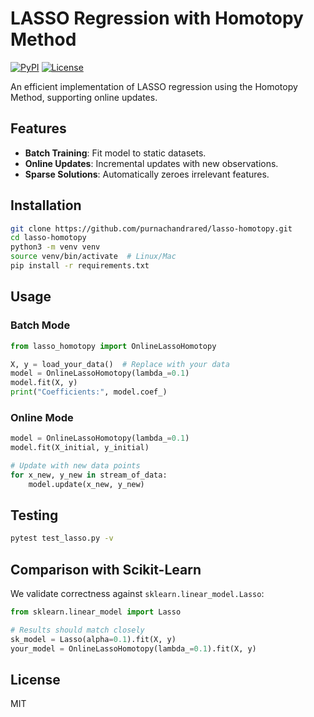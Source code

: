 # LASSO Regression with Homotopy Method

[![PyPI](https://img.shields.io/pypi/v/numpy)](https://pypi.org/project/numpy/)
[![License](https://img.shields.io/badge/License-MIT-blue.svg)](LICENSE)

An efficient implementation of LASSO regression using the Homotopy Method, supporting online updates.

## Features
- **Batch Training**: Fit model to static datasets.
- **Online Updates**: Incremental updates with new observations.
- **Sparse Solutions**: Automatically zeroes irrelevant features.

## Installation
```bash
git clone https://github.com/purnachandrared/lasso-homotopy.git
cd lasso-homotopy
python3 -m venv venv
source venv/bin/activate  # Linux/Mac
pip install -r requirements.txt
```

## Usage
### Batch Mode
```python
from lasso_homotopy import OnlineLassoHomotopy

X, y = load_your_data()  # Replace with your data
model = OnlineLassoHomotopy(lambda_=0.1)
model.fit(X, y)
print("Coefficients:", model.coef_)
```

### Online Mode
```python
model = OnlineLassoHomotopy(lambda_=0.1)
model.fit(X_initial, y_initial)

# Update with new data points
for x_new, y_new in stream_of_data:
    model.update(x_new, y_new)
```

## Testing
```bash
pytest test_lasso.py -v
```

## Comparison with Scikit-Learn
We validate correctness against `sklearn.linear_model.Lasso`:
```python
from sklearn.linear_model import Lasso

# Results should match closely
sk_model = Lasso(alpha=0.1).fit(X, y)
your_model = OnlineLassoHomotopy(lambda_=0.1).fit(X, y)
```

## License
MIT

